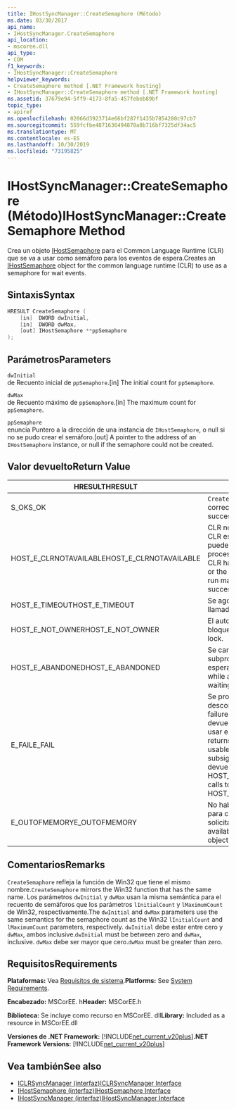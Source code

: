 ```yaml
---
title: IHostSyncManager::CreateSemaphore (Método)
ms.date: 03/30/2017
api_name:
- IHostSyncManager.CreateSemaphore
api_location:
- mscoree.dll
api_type:
- COM
f1_keywords:
- IHostSyncManager::CreateSemaphore
helpviewer_keywords:
- CreateSemaphore method [.NET Framework hosting]
- IHostSyncManager::CreateSemaphore method [.NET Framework hosting]
ms.assetid: 37679e94-5ff9-4173-8fa5-457febeb89bf
topic_type:
- apiref
ms.openlocfilehash: 02066d3923714e66bf287f1435b7854280c97cb7
ms.sourcegitcommit: 559fcfbe4871636494870a8b716bf7325df34ac5
ms.translationtype: MT
ms.contentlocale: es-ES
ms.lasthandoff: 10/30/2019
ms.locfileid: "73195825"
---
```

# <a name="ihostsyncmanagercreatesemaphore-method"></a><span data-ttu-id="14734-102">IHostSyncManager::CreateSemaphore (Método)</span><span class="sxs-lookup"><span data-stu-id="14734-102">IHostSyncManager::CreateSemaphore Method</span></span>
<span data-ttu-id="14734-103">Crea un objeto [IHostSemaphore](../../../../docs/framework/unmanaged-api/hosting/ihostsemaphore-interface.md) para el Common Language Runtime (CLR) que se va a usar como semáforo para los eventos de espera.</span><span class="sxs-lookup"><span data-stu-id="14734-103">Creates an [IHostSemaphore](../../../../docs/framework/unmanaged-api/hosting/ihostsemaphore-interface.md) object for the common language runtime (CLR) to use as a semaphore for wait events.</span></span>  
  
## <a name="syntax"></a><span data-ttu-id="14734-104">Sintaxis</span><span class="sxs-lookup"><span data-stu-id="14734-104">Syntax</span></span>  
  
```cpp  
HRESULT CreateSemaphore (  
    [in]  DWORD dwInitial,  
    [in]  DWORD dwMax,  
    [out] IHostSemaphore **ppSemaphore  
);  
```  
  
## <a name="parameters"></a><span data-ttu-id="14734-105">Parámetros</span><span class="sxs-lookup"><span data-stu-id="14734-105">Parameters</span></span>  
 `dwInitial`  
 <span data-ttu-id="14734-106">de Recuento inicial de `ppSemaphore`.</span><span class="sxs-lookup"><span data-stu-id="14734-106">[in] The initial count for `ppSemaphore`.</span></span>  
  
 `dwMax`  
 <span data-ttu-id="14734-107">de Recuento máximo de `ppSemaphore`.</span><span class="sxs-lookup"><span data-stu-id="14734-107">[in] The maximum count for `ppSemaphore`.</span></span>  
  
 `ppSemaphore`  
 <span data-ttu-id="14734-108">enuncia Puntero a la dirección de una instancia de `IHostSemaphore`, o null si no se pudo crear el semáforo.</span><span class="sxs-lookup"><span data-stu-id="14734-108">[out] A pointer to the address of an `IHostSemaphore` instance, or null if the semaphore could not be created.</span></span>  
  
## <a name="return-value"></a><span data-ttu-id="14734-109">Valor devuelto</span><span class="sxs-lookup"><span data-stu-id="14734-109">Return Value</span></span>  
  
|<span data-ttu-id="14734-110">HRESULT</span><span class="sxs-lookup"><span data-stu-id="14734-110">HRESULT</span></span>|<span data-ttu-id="14734-111">Descripción</span><span class="sxs-lookup"><span data-stu-id="14734-111">Description</span></span>|  
|-------------|-----------------|  
|<span data-ttu-id="14734-112">S_OK</span><span class="sxs-lookup"><span data-stu-id="14734-112">S_OK</span></span>|<span data-ttu-id="14734-113">`CreateSemaphore` devolvió correctamente.</span><span class="sxs-lookup"><span data-stu-id="14734-113">`CreateSemaphore` returned successfully.</span></span>|  
|<span data-ttu-id="14734-114">HOST_E_CLRNOTAVAILABLE</span><span class="sxs-lookup"><span data-stu-id="14734-114">HOST_E_CLRNOTAVAILABLE</span></span>|<span data-ttu-id="14734-115">CLR no se ha cargado en un proceso o CLR está en un estado en el que no puede ejecutar código administrado ni procesar la llamada correctamente.</span><span class="sxs-lookup"><span data-stu-id="14734-115">The CLR has not been loaded into a process, or the CLR is in a state in which it cannot run managed code or process the call successfully.</span></span>|  
|<span data-ttu-id="14734-116">HOST_E_TIMEOUT</span><span class="sxs-lookup"><span data-stu-id="14734-116">HOST_E_TIMEOUT</span></span>|<span data-ttu-id="14734-117">Se agotó el tiempo de espera de la llamada.</span><span class="sxs-lookup"><span data-stu-id="14734-117">The call timed out.</span></span>|  
|<span data-ttu-id="14734-118">HOST_E_NOT_OWNER</span><span class="sxs-lookup"><span data-stu-id="14734-118">HOST_E_NOT_OWNER</span></span>|<span data-ttu-id="14734-119">El autor de la llamada no posee el bloqueo.</span><span class="sxs-lookup"><span data-stu-id="14734-119">The caller does not own the lock.</span></span>|  
|<span data-ttu-id="14734-120">HOST_E_ABANDONED</span><span class="sxs-lookup"><span data-stu-id="14734-120">HOST_E_ABANDONED</span></span>|<span data-ttu-id="14734-121">Se canceló un evento mientras un subproceso o fibra bloqueados estaba esperando en él.</span><span class="sxs-lookup"><span data-stu-id="14734-121">An event was canceled while a blocked thread or fiber was waiting on it.</span></span>|  
|<span data-ttu-id="14734-122">E_FAIL</span><span class="sxs-lookup"><span data-stu-id="14734-122">E_FAIL</span></span>|<span data-ttu-id="14734-123">Se produjo un error grave desconocido.</span><span class="sxs-lookup"><span data-stu-id="14734-123">An unknown catastrophic failure occurred.</span></span> <span data-ttu-id="14734-124">Cuando un método devuelve E_FAIL, el CLR ya no se puede usar en el proceso.</span><span class="sxs-lookup"><span data-stu-id="14734-124">When a method returns E_FAIL, the CLR is no longer usable within the process.</span></span> <span data-ttu-id="14734-125">Las llamadas subsiguientes a métodos de hospedaje devuelven HOST_E_CLRNOTAVAILABLE.</span><span class="sxs-lookup"><span data-stu-id="14734-125">Subsequent calls to hosting methods return HOST_E_CLRNOTAVAILABLE.</span></span>|  
|<span data-ttu-id="14734-126">E_OUTOFMEMORY</span><span class="sxs-lookup"><span data-stu-id="14734-126">E_OUTOFMEMORY</span></span>|<span data-ttu-id="14734-127">No había suficiente memoria disponible para crear el objeto de evento solicitado.</span><span class="sxs-lookup"><span data-stu-id="14734-127">Not enough memory was available to create the requested event object.</span></span>|  
  
## <a name="remarks"></a><span data-ttu-id="14734-128">Comentarios</span><span class="sxs-lookup"><span data-stu-id="14734-128">Remarks</span></span>  
 <span data-ttu-id="14734-129">`CreateSemaphore` refleja la función de Win32 que tiene el mismo nombre.</span><span class="sxs-lookup"><span data-stu-id="14734-129">`CreateSemaphore` mirrors the Win32 function that has the same name.</span></span> <span data-ttu-id="14734-130">Los parámetros `dwInitial` y `dwMax` usan la misma semántica para el recuento de semáforos que los parámetros `lInitialCount` y `lMaximumCount` de Win32, respectivamente.</span><span class="sxs-lookup"><span data-stu-id="14734-130">The `dwInitial` and `dwMax` parameters use the same semantics for the semaphore count as the Win32 `lInitialCount` and `lMaximumCount` parameters, respectively.</span></span> <span data-ttu-id="14734-131">`dwInitial` debe estar entre cero y `dwMax`, ambos inclusive.</span><span class="sxs-lookup"><span data-stu-id="14734-131">`dwInitial` must be between zero and `dwMax`, inclusive.</span></span> <span data-ttu-id="14734-132">`dwMax` debe ser mayor que cero.</span><span class="sxs-lookup"><span data-stu-id="14734-132">`dwMax` must be greater than zero.</span></span>  
  
## <a name="requirements"></a><span data-ttu-id="14734-133">Requisitos</span><span class="sxs-lookup"><span data-stu-id="14734-133">Requirements</span></span>  
 <span data-ttu-id="14734-134">**Plataformas:** Vea [Requisitos de sistema](../../../../docs/framework/get-started/system-requirements.md).</span><span class="sxs-lookup"><span data-stu-id="14734-134">**Platforms:** See [System Requirements](../../../../docs/framework/get-started/system-requirements.md).</span></span>  
  
 <span data-ttu-id="14734-135">**Encabezado:** MSCorEE. h</span><span class="sxs-lookup"><span data-stu-id="14734-135">**Header:** MSCorEE.h</span></span>  
  
 <span data-ttu-id="14734-136">**Biblioteca:** Se incluye como recurso en MSCorEE. dll</span><span class="sxs-lookup"><span data-stu-id="14734-136">**Library:** Included as a resource in MSCorEE.dll</span></span>  
  
 <span data-ttu-id="14734-137">**Versiones de .NET Framework:** [!INCLUDE[net_current_v20plus](../../../../includes/net-current-v20plus-md.md)]</span><span class="sxs-lookup"><span data-stu-id="14734-137">**.NET Framework Versions:** [!INCLUDE[net_current_v20plus](../../../../includes/net-current-v20plus-md.md)]</span></span>  
  
## <a name="see-also"></a><span data-ttu-id="14734-138">Vea también</span><span class="sxs-lookup"><span data-stu-id="14734-138">See also</span></span>

- [<span data-ttu-id="14734-139">ICLRSyncManager (interfaz)</span><span class="sxs-lookup"><span data-stu-id="14734-139">ICLRSyncManager Interface</span></span>](../../../../docs/framework/unmanaged-api/hosting/iclrsyncmanager-interface.md)
- [<span data-ttu-id="14734-140">IHostSemaphore (interfaz)</span><span class="sxs-lookup"><span data-stu-id="14734-140">IHostSemaphore Interface</span></span>](../../../../docs/framework/unmanaged-api/hosting/ihostsemaphore-interface.md)
- [<span data-ttu-id="14734-141">IHostSyncManager (interfaz)</span><span class="sxs-lookup"><span data-stu-id="14734-141">IHostSyncManager Interface</span></span>](../../../../docs/framework/unmanaged-api/hosting/ihostsyncmanager-interface.md)
